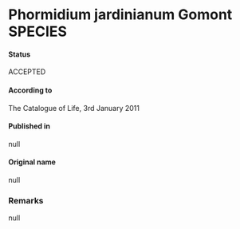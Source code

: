 # Phormidium jardinianum Gomont SPECIES

#### Status
ACCEPTED

#### According to
The Catalogue of Life, 3rd January 2011

#### Published in
null

#### Original name
null

### Remarks
null